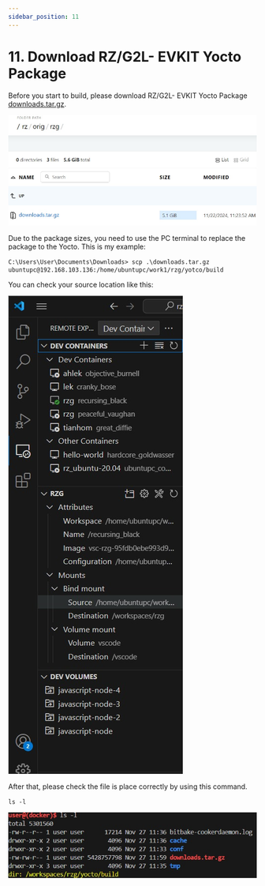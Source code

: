```yaml
---
sidebar_position: 11
---
```


# 11. Download RZ/G2L- EVKIT Yocto Package

Before you start to build, please download RZ/G2L- EVKIT Yocto Package [downloads.tar.gz](http://192.168.113.104/rz/orig/rzg/downloads.tar.gz). 

![alt text](<WhatsApp Image 2024-11-27 at 19.40.42_685b0f6d.jpg>)

Due to the package sizes, you need to use the PC terminal to replace the package to the Yocto. This is my example:

```
C:\Users\User\Documents\Downloads> scp .\downloads.tar.gz ubuntupc@192.168.103.136:/home/ubuntupc/work1/rzg/yotco/build
```

You can check your source location like this:

![alt text](<WhatsApp Image 2024-11-27 at 19.51.08_429decd4.jpg>)

After that, please check the file is place correctly by using this command.

```
ls -l
```

![alt text](<WhatsApp Image 2024-11-27 at 20.02.01_ad1cb75b.jpg>)
